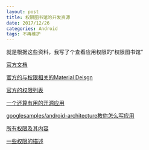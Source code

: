```yaml
---
layout: post
title: 权限图书馆的开发资源
date: 2017/12/26
categories: Android
tags: 不再维护
---
```


就是根据这些资料，我写了个查看应用权限的“权限图书馆”

[官方文档](https://developer.android.com/guide/topics/permissions/index.html)

<!--more-->

[官方的与权限相关的Material Deisgn](https://material.io/guidelines/patterns/permissions.html)

[官方的权限列表](https://developer.android.com/reference/android/Manifest.permission.html)

[一个还算有用的开源应用](https://code.google.com/archive/p/android-permission-explorer/)

[googlesamples/android-architecture教你怎么写应用](https://github.com/googlesamples/android-architecture)

[所有权限及其内容](https://github.com/aosp-mirror/platform_frameworks_base/blob/master/core/res/AndroidManifest.xml)

[一些权限的描述](http://androidpermissions.com/)
